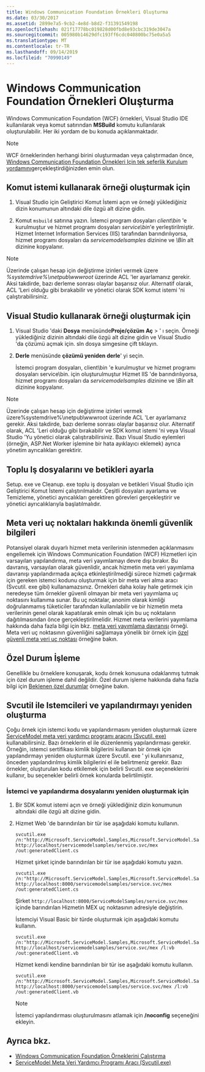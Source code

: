 ```yaml
---
title: Windows Communication Foundation Örnekleri Oluşturma
ms.date: 03/30/2017
ms.assetid: 2899e7a5-9cb2-4e8d-b8d2-f31391549198
ms.openlocfilehash: 021f17778bc019828d00fbd8e93cbc319de3047a
ms.sourcegitcommit: 005980b14629dfc193ff6cdc040800bc75e0a5a5
ms.translationtype: MT
ms.contentlocale: tr-TR
ms.lasthandoff: 09/14/2019
ms.locfileid: "70990149"
---
```

# <a name="building-the-windows-communication-foundation-samples"></a>Windows Communication Foundation Örnekleri Oluşturma

Windows Communication Foundation (WCF) örnekleri, Visual Studio IDE kullanılarak veya komut satırından **MSBuild** komutu kullanılarak oluşturulabilir. Her iki yordam de bu konuda açıklanmaktadır.

> [!NOTE]
> WCF örneklerinden herhangi birini oluşturmadan veya çalıştırmadan önce, [Windows Communication Foundation Örnekleri Için tek seferlik Kurulum yordamını](../../../../docs/framework/wcf/samples/one-time-setup-procedure-for-the-wcf-samples.md)gerçekleştirdiğinizden emin olun.

## <a name="to-build-the-sample-using-a-command-prompt"></a>Komut istemi kullanarak örneği oluşturmak için

1. Visual Studio için Geliştirici Komut İstemi açın ve örneği yüklediğiniz dizin konumunun altındaki dile özgü alt dizine gidin.

2. Komut `msbuild` satırına yazın. İstemci program dosyaları *client\bin* 'e kurulmuştur ve hizmet programı dosyaları *service\bin*'e yerleştirilmiştir. Hizmet Internet Information Services (IIS) tarafından barındırılıyorsa, hizmet programı dosyaları da *servicemodelsamples* dizinine ve *\Bin* alt dizinine kopyalanır.

> [!NOTE]
> Üzerinde çalışan hesap için değiştirme izinleri vermek üzere *%systemdrive%\ınetpub\wwwroot* üzerinde ACL 'ler ayarlamanız gerekir. Aksi takdirde, bazı derleme sonrası olaylar başarısız olur. Alternatif olarak, ACL 'Leri olduğu gibi bırakabilir ve yönetici olarak SDK komut istemi 'ni çalıştırabilirsiniz.

## <a name="to-build-the-sample-using-visual-studio"></a>Visual Studio kullanarak örneği oluşturmak için

1. Visual Studio 'daki **Dosya** menüsünde**Proje/çözüm** **Aç** > ' ı seçin. Örneği yüklediğiniz dizinin altındaki dile özgü alt dizine gidin ve Visual Studio 'da çözümü açmak için. sln dosya simgesine çift tıklayın.

1. **Derle** menüsünde **çözümü yeniden derle**' yi seçin.

   İstemci program dosyaları, client\bin 'e kurulmuştur ve hizmet programı dosyaları service\bin. için oluşturulmuştur Hizmet IIS 'de barındırılıyorsa, hizmet programı dosyaları da *servicemodelsamples* dizinine ve *\Bin* alt dizinine kopyalanır.

> [!NOTE]
> Üzerinde çalışan hesap için değiştirme izinleri vermek üzere%systemdrive%\ınetpub\wwwroot üzerinde ACL 'Ler ayarlamanız gerekir. Aksi takdirde, bazı derleme sonrası olaylar başarısız olur. Alternatif olarak, ACL 'Leri olduğu gibi bırakabilir ve SDK komut istemi 'ni veya Visual Studio 'Yu yönetici olarak çalıştırabilirsiniz. Bazı Visual Studio eylemleri (örneğin, ASP.Net Worker işlemine bir hata ayıklayıcı eklemek) ayrıca yönetim ayrıcalıkları gerektirir.

## <a name="setup-batch-files-and-scripts"></a>Toplu Iş dosyalarını ve betikleri ayarla
 Setup. exe ve Cleanup. exe toplu iş dosyaları ve betikleri Visual Studio için Geliştirici Komut İstemi çalıştırılmalıdır. Çeşitli dosyaları ayarlama ve Temizleme, yönetici ayrıcalıkları gerektiren görevleri gerçekleştirir ve yönetici ayrıcalıklarıyla başlatılmalıdır.

## <a name="important-security-information-about-metadata-endpoints"></a>Meta veri uç noktaları hakkında önemli güvenlik bilgileri
 Potansiyel olarak duyarlı hizmet meta verilerinin istenmeden açıklanmasını engellemek için Windows Communication Foundation (WCF) Hizmetleri için varsayılan yapılandırma, meta veri yayımlamayı devre dışı bırakır. Bu davranış, varsayılan olarak güvenlidir, ancak hizmetin meta veri yayımlama davranışı yapılandırmada açıkça etkinleştirilmediği sürece hizmeti çağırmak için gereken istemci kodunu oluşturmak için bir meta veri alma aracı (Svcutil. exe gibi) kullanamazsınız. Örnekleri daha kolay hale getirmek için neredeyse tüm örnekler güvenli olmayan bir meta veri yayımlama uç noktasını kullanıma sunar. Bu uç noktalar, anonim olarak kimliği doğrulanmamış tüketiciler tarafından kullanılabilir ve bir hizmetin meta verilerinin genel olarak kapatılarak emin olmak için bu uç noktaların dağıtılmasından önce gerçekleştirilmelidir. Hizmet meta verilerini yayımlama hakkında daha fazla bilgi için bkz. [meta veri yayımlama davranışı](../../../../docs/framework/wcf/samples/metadata-publishing-behavior.md) örneği. Meta veri uç noktasının güvenliğini sağlamaya yönelik bir örnek için [özel güvenli meta veri uç noktası](../../../../docs/framework/wcf/samples/custom-secure-metadata-endpoint.md) örneğine bakın.

## <a name="exception-handling"></a>Özel Durum İşleme
 Genellikle bu örneklere konuşarak, kodu örnek konusuna odaklanmış tutmak için özel durum işleme dahil değildir. Özel durum işleme hakkında daha fazla bilgi için [Beklenen özel durumlar](../../../../docs/framework/wcf/samples/expected-exceptions.md) örneğine bakın.

## <a name="regenerating-clients-and-configuration-with-svcutil"></a>Svcutil ile Istemcileri ve yapılandırmayı yeniden oluşturma
 Çoğu örnek için istemci kodu ve yapılandırmasını yeniden oluşturmak üzere [ServiceModel meta veri yardımcı programı aracını (Svcutil. exe)](../../../../docs/framework/wcf/servicemodel-metadata-utility-tool-svcutil-exe.md) kullanabilirsiniz. Bazı örneklerin el ile düzenlenmiş yapılandırması gerekir. Örneğin, istemci sertifikası kimlik bilgilerini kullanan bir örnek için yapılandırmayı yeniden oluşturmak üzere Svcutil. exe ' yi kullanırsanız, önceden yapılandırılmış kimlik bilgilerini el ile belirtmeniz gerekir. Bazı örnekler, oluşturulan kodu etkilemek için belirli Svcutil. exe seçeneklerini kullanır, bu seçenekler belirli örnek konularda belirtilmiştir.

### <a name="to-regenerate-the-client-and-configuration-files"></a>İstemci ve yapılandırma dosyalarını yeniden oluşturmak için

1. Bir SDK komut istemi açın ve örneği yüklediğiniz dizin konumunun altındaki dile özgü alt dizine gidin.

2. Hizmet Web 'de barındırılan bir tür ise aşağıdaki komutu kullanın.

    ```console
    svcutil.exe /n:"http://Microsoft.ServiceModel.Samples,Microsoft.ServiceModel.Samples" http://localhost/servicemodelsamples/service.svc/mex /out:generatedClient.cs
    ```

     Hizmet şirket içinde barındırılan bir tür ise aşağıdaki komutu yazın.

    ```console
    svcutil.exe /n:"http://Microsoft.ServiceModel.Samples,Microsoft.ServiceModel.Samples" http://localhost:8000/servicemodelsamples/service.svc/mex /out:generatedClient.cs
    ```

     Şirket `http://localhost:8000/ServiceModelSamples/service.svc/mex` içinde barındırılan Hizmetin MEX uç noktasının adresiyle değiştirin.

     İstemciyi Visual Basic bir türde oluşturmak için aşağıdaki komutu kullanın.

    ```console
    svcutil.exe /n:"http://Microsoft.ServiceModel.Samples,Microsoft.ServiceModel.Samples" http://localhost/servicemodelsamples/service.svc/mex /l:vb /out:generatedClient.vb
    ```

     Hizmet kendi kendine barındırılan bir tür ise aşağıdaki komutu kullanın.

    ```console
    svcutil.exe /n:"http://Microsoft.ServiceModel.Samples,Microsoft.ServiceModel.Samples" http://localhost:8000/servicemodelsamples/service.svc/mex /l:vb /out:generatedClient.vb
    ```

    > [!NOTE]
    > İstemci yapılandırması oluşturulmasını atlamak için **/noconfig** seçeneğini ekleyin.

## <a name="see-also"></a>Ayrıca bkz.

- [Windows Communication Foundation Örneklerini Çalıştırma](../../../../docs/framework/wcf/samples/running-the-samples.md)
- [ServiceModel Meta Veri Yardımcı Programı Aracı (Svcutil.exe)](../../../../docs/framework/wcf/servicemodel-metadata-utility-tool-svcutil-exe.md)

